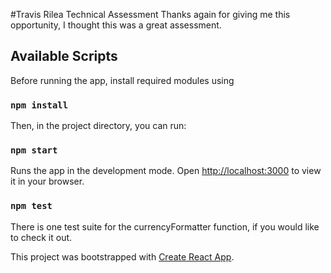 #Travis Rilea Technical Assessment
Thanks again for giving me this opportunity, I thought this was a great assessment.

## Available Scripts

Before running the app, install required modules using

### `npm install`

Then, in the project directory, you can run:

### `npm start`

Runs the app in the development mode.
Open [http://localhost:3000](http://localhost:3000) to view it in your browser.

### `npm test`

There is one test suite for the currencyFormatter function, if you would like to check it out.

This project was bootstrapped with [Create React App](https://github.com/facebook/create-react-app).
